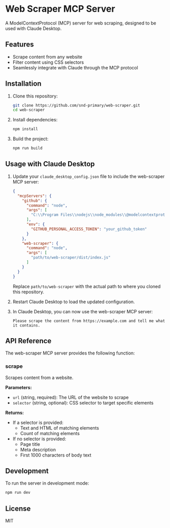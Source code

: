 # Web Scraper MCP Server

A ModelContextProtocol (MCP) server for web scraping, designed to be used with Claude Desktop.

## Features

- Scrape content from any website
- Filter content using CSS selectors
- Seamlessly integrate with Claude through the MCP protocol

## Installation

1. Clone this repository:
   ```bash
   git clone https://github.com/snd-primary/web-scraper.git
   cd web-scraper
   ```

2. Install dependencies:
   ```bash
   npm install
   ```

3. Build the project:
   ```bash
   npm run build
   ```

## Usage with Claude Desktop

1. Update your `claude_desktop_config.json` file to include the web-scraper MCP server:

   ```json
   {
     "mcpServers": {
       "github": {
         "command": "node",
         "args": [
           "C:\\Program Files\\nodejs\\node_modules\\@modelcontextprotocol\\server-github\\dist\\index.js"
         ],
         "env": {
           "GITHUB_PERSONAL_ACCESS_TOKEN": "your_github_token"
         }
       },
       "web-scraper": {
         "command": "node",
         "args": [
           "path/to/web-scraper/dist/index.js"
         ]
       }
     }
   }
   ```

   Replace `path/to/web-scraper` with the actual path to where you cloned this repository.

2. Restart Claude Desktop to load the updated configuration.

3. In Claude Desktop, you can now use the web-scraper MCP server:
   ```
   Please scrape the content from https://example.com and tell me what it contains.
   ```

## API Reference

The web-scraper MCP server provides the following function:

### scrape

Scrapes content from a website.

**Parameters:**
- `url` (string, required): The URL of the website to scrape
- `selector` (string, optional): CSS selector to target specific elements

**Returns:**
- If a selector is provided:
  - Text and HTML of matching elements
  - Count of matching elements
- If no selector is provided:
  - Page title
  - Meta description
  - First 1000 characters of body text

## Development

To run the server in development mode:

```bash
npm run dev
```

## License

MIT
